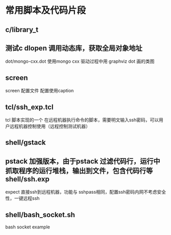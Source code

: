常用脚本及代码片段
====

c/library_t 
----
测试c dlopen 调用动态库，获取全局对象地址
----
dot/mongo-cxx.dot
使用mongo cxx 驱动过程中用 graphviz dot 画的类图

screen
----
screen 配置文件 配置使用caption

tcl/ssh_exp.tcl
----
tcl 脚本实现的一个 在远程机器执行命令的脚本，需要明文输入ssh密码，可以用户远程机器控制使用（远程控制测试机器）

shell/gstack 
----
pstack 加强版本，由于pstack 过滤代码行，运行中抓取程序的运行堆栈，输出到文件，包含代码行等 
shell/ssh.exp
----
expect 直接ssh到远程机器，功能与 sshpass相同，配置ssh密码内网不考虑安全性，一键远程ssh 

shell/bash_socket.sh
----
bash socket example

